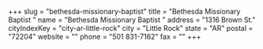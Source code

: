 +++
slug = "bethesda-missionary-baptist"
title = "Bethesda Missionary Baptist "
name = "Bethesda Missionary Baptist "
address = "1316 Brown St."
cityIndexKey = "city-ar-little-rock"
city = "Little Rock"
state = "AR"
postal = "72204"
website = ""
phone = "501 831-7162"
fax = ""
+++
